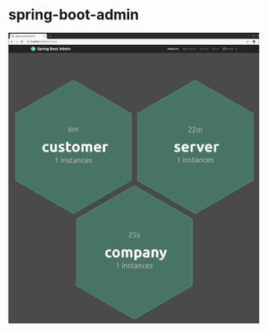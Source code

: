 # spring-boot-admin

<img src="https://github.com/java-tips/spring-boot-admin/blob/development/assets/01.png?raw=true" width="500">
